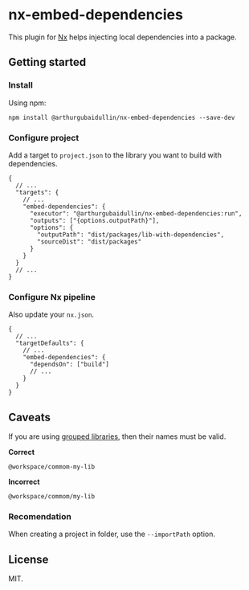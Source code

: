 # nx-embed-dependencies

This plugin for [Nx](https://nx.dev) helps injecting local dependencies into a package.

## Getting started

### Install

Using npm:

`npm install @arthurgubaidullin/nx-embed-dependencies --save-dev`

### Configure project

Add a target to `project.json` to the library you want to build with dependencies.

```jsonc
{
  // ...
  "targets": {
    // ...
    "embed-dependencies": {
      "executor": "@arthurgubaidullin/nx-embed-dependencies:run",
      "outputs": ["{options.outputPath}"],
      "options": {
        "outputPath": "dist/packages/lib-with-dependencies",
        "sourceDist": "dist/packages"
      }
    }
  }
  // ...
}
```

### Configure Nx pipeline

Also update your `nx.json`.

```jsonc
{
  // ...
  "targetDefaults": {
    // ...
    "embed-dependencies": {
      "dependsOn": ["build"]
      // ...
    }
  }
}
```

## Caveats

If you are using [grouped libraries](https://nx.dev/more-concepts/grouping-libraries), then their names must be valid.

**Correct**

`@workspace/commom-my-lib`

**Incorrect**

`@workspace/commom/my-lib`

### Recomendation

When creating a project in folder, use the `--importPath` option.

## License

MIT.
